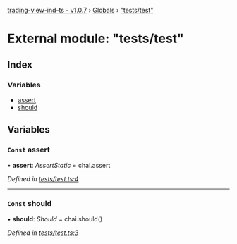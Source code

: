 [trading-view-ind-ts - v1.0.7](../README.md) › [Globals](../globals.md) › ["tests/test"](_tests_test_.md)

# External module: "tests/test"

## Index

### Variables

* [assert](_tests_test_.md#const-assert)
* [should](_tests_test_.md#const-should)

## Variables

### `Const` assert

• **assert**: *AssertStatic* =  chai.assert

*Defined in [tests/test.ts:4](https://github.com/edmundpf/trading-view-ind-ts/blob/f572e04/src/tests/test.ts#L4)*

___

### `Const` should

• **should**: *Should* =  chai.should()

*Defined in [tests/test.ts:3](https://github.com/edmundpf/trading-view-ind-ts/blob/f572e04/src/tests/test.ts#L3)*
